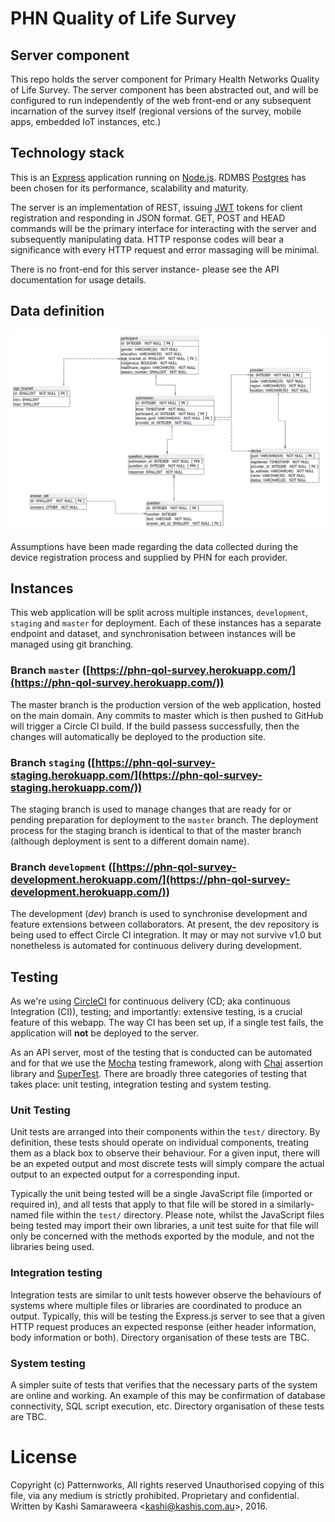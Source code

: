 # PHN Quality of Life Survey
## Server component
This repo holds the server component for Primary Health Networks Quality of Life Survey. The server component has been abstracted out, and will be configured to run independently of the web front-end or any subsequent incarnation of the survey itself (regional versions of the survey, mobile apps, embedded IoT instances, etc.)

## Technology stack
This is an [Express](http://expressjs.com/) application running on [Node.js](https://nodejs.org/en/). RDMBS [Postgres](http://www.postgresql.org/) has been chosen for its performance, scalability and maturity.

The server is an implementation of REST, issuing [JWT](https://jwt.io/) tokens for client registration and responding in JSON format. GET, POST and HEAD commands will be the primary interface for interacting with the server and subsequently manipulating data. HTTP response codes will bear a significance with every HTTP request and error massaging will be minimal.

There is no front-end for this server instance- please see the API documentation for usage details.

## Data definition
![Entity-Relationship Diagram](docs/database/entity-relationship-diagram.png?raw=true)

Assumptions have been made regarding the data collected during the device registration process and supplied by PHN for each provider.

## Instances
This web application will be split across multiple instances, `development`, `staging` and `master` for deployment. Each of these instances has a separate endpoint and dataset, and synchronisation between instances will be managed using git branching.

### Branch `master` ([https://phn-qol-survey.herokuapp.com/](https://phn-qol-survey.herokuapp.com/))
The master branch is the production version of the web application, hosted on the main domain. Any commits to master which is then pushed to GitHub will trigger a Circle CI build. If the build passess successfully, then the changes will automatically be deployed to the production site.

### Branch `staging` ([https://phn-qol-survey-staging.herokuapp.com/](https://phn-qol-survey-staging.herokuapp.com/))
The staging branch is used to manage changes that are ready for or pending preparation for deployment to the `master` branch. The deployment process for the staging branch is identical to that of the master branch (although deployment is sent to a different domain name).

### Branch `development` ([https://phn-qol-survey-development.herokuapp.com/](https://phn-qol-survey-development.herokuapp.com/))
The development (_dev_) branch is used to synchronise development and feature extensions between collaborators. At present, the dev repository is being used to effect Circle CI integration. It may or may not survive v1.0 but nonetheless is automated for continuous delivery during development.

## Testing
As we're using [CircleCI](https://circleci.com/dashboard) for continuous delivery (CD; aka continuous Integration (CI)), testing; and importantly: extensive testing, is a crucial feature of this webapp. The way CI has been set up, if a single test fails, the application will **not** be deployed to the server.

As an API server, most of the testing that is conducted can be automated and for that we use the [Mocha](https://mochajs.org/) testing framework, along with [Chai](http://chaijs.com/) assertion library and [SuperTest](https://github.com/visionmedia/supertest). There are broadly three categories of testing that takes place: unit testing, integration testing and system testing.

### Unit Testing
Unit tests are arranged into their components within the `test/` directory. By definition, these tests should operate on individual components, treating them as a black box to observe their behaviour. For a given input, there will be an expeted output and most discrete tests will simply compare the actual output to an expected output for a corresponding input.

Typically the unit being tested will be a single JavaScript file (imported or required in), and all tests that apply to that file will be stored in a similarly-named file within the `test/` directory. Please note, whilst the JavaScript files being tested may import their own libraries, a unit test suite for that file will only be concerned with the methods exported by the module, and not the libraries being used.

### Integration testing
Integration tests are similar to unit tests however observe the behaviours of systems where multiple files or libraries are coordinated to produce an output. Typically, this will be testing the Express.js server to see that a given HTTP request produces an expected response (either header information, body information or both). Directory organisation of these tests are TBC.

### System testing
A simpler suite of tests that verifies that the necessary parts of the system are online and working. An example of this may be confirmation of database connectivity, SQL script execution, etc. Directory organisation of these tests are TBC.

# License
Copyright (c) Patternworks, All rights reserved Unauthorised copying of this file, via any medium is strictly prohibited. Proprietary and confidential. Written by Kashi Samaraweera &lt;kashi@kashis.com.au&gt;, 2016.
